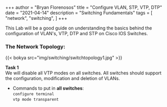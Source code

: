 +++
author = "Bryan Florenosos"
title = "Configure VLAN, STP, VTP, DTP"
date = "2021-04-14"
description = "Switching Fundamentals"
tags = [
    "network",
    "switching",
]
+++

This Lab will be a good guide on understanding the basics behind the configuration of VLAN's, VTP, DTP and STP on Cisco IOS Switches.  

### The Network Topology:  
{{< bokya src="img/switching/switchtopology1.jpg" >}}
  
**Task 1**  
We will disable all VTP modes on all switches. All switches should support the configuration,
modification and deletion of VLANs.  
* Commands to put in **all switches**:  
`configure terminal`  
`vtp mode transparent`  
  


